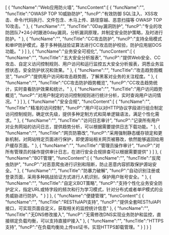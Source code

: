 [
	{
		"funcName":"Web应用防火墙",
		"funcContent":[
			{
				"funcName":"",
				"funcTitle":"OWASP TOP 10威胁防护",
				"funcP":"有效防御 SQL注入、XSS攻击、命令/代码执行、文件包含、木马上传、路径穿越、恶意扫描等 OWASP TOP 10攻击。"
			},
			{
				"funcName":"",
				"funcTitle":"0Day漏洞防护",
				"funcP":"专业的攻防团队7*24小时跟进0day漏洞，分析漏洞原理，并制定安全防护策略，及时进行防护。"
			},
			{
				"funcName":"",
				"funcTitle":"CC攻击防护",
				"funcP":"支持全局模式和单IP防护模式，基于多种挑战验证算法进行CC攻击防护校验，防护应用层DOS功能。"
			}
		]
	},
	{
		"funcName":"业务安全可视化",
		"funcContent":[
			{
				"funcName":"",
				"funcTitle":"五大安全分析报表",
				"funcP":"提供Web安全、CC攻击、自定义访问控制规则、用户访问和运行监控五大安全分析报表，洞悉业务监控状态，安全防护状况和效果。"
			},
			{
				"funcName":"",
				"funcTitle":"攻击趋势图概览",
				"funcP":"提供用户访问和攻击趋势图，了解黑客对业务的关注程度。"
			},
			{
				"funcName":"",
				"funcTitle":"CC攻击防护趋势概览",
				"funcP":"CC攻击趋势统计，实时查看防护效果和统计。"
			},
			{
				"funcName":"",
				"funcTitle":"用户访问趋势概览",
				"funcP":"对用户制定的访问控制规则进行统计分析，实时查询用户访问情况。"
			}
		]
	},
	{
		"funcName":"安全合规",
		"funcContent":[
			{
				"funcName":"",
				"funcTitle":"精准的访问控制",
				"funcP":"用户可以对HTTP协议字段进行组合制定访问控制规则，确定优先级，提供多种定制方式和简单逻辑语法，满足个性化需求。"
			},
			{
				"funcName":"",
				"funcTitle":"访问日志审计",
				"funcP":"记录所有用户对业务网站的访问日志，提供趋势分析，可以根据需要提供日志下载功能。"
			},
			{
				"funcName":"",
				"funcTitle":"网页防篡改",
				"funcP":"采用强制静态缓存锁定和更新机制，对网站特定页面进行保护，即使源站相关网页被篡改，依然能够返回给用户缓存页面。"
			},
			{
				"funcName":"",
				"funcTitle":"管理员操作审计",
				"funcP":"对所有管理员的操作提供审计日志，在进行安全合规排查可以根据需要提供"
			}
		]
	},
	{
		"funcName":"BOT管理",
		"funcContent":[
			{
				"funcName":"",
				"funcTitle":"反爬虫防护",
				"funcP":"对恶意爬虫进行识别和阻断，防止恶意内容抓取保护源站安全。"
			},
			{
				"funcName":"",
				"funcTitle":"防暴力破解",
				"funcP":"自动识别注册或登录页面，采用多种挑战验证方式进行人机识别，保护用户账号安全。"
			},
			{
				"funcName":"",
				"funcTitle":"自定义BOT策略",
				"funcP":"支持个性化业务安全防护定义，指定URL或特字段的频次和行为学习模式，针对分布式或者单IP模式的业务威胁进行防护。"
			}
		]
	},
	{
		"funcName":"便捷管理",
		"funcContent":[
			{
				"funcName":"",
				"funcTitle":"RESTfulAPI支持",
				"funcP":"提供全套RESTfulAPI接口，可实现页面自定义，获取相关的监控统计信息"
			},
			{
				"funcName":"",
				"funcTitle":"无DNS修改接入",
				"funcP":"无需修改DNS实现业务防护和监控，直接绑定负载均衡，可以支持直接IP接入"
			},
			{
				"funcName":"",
				"funcTitle":"HTTPS支持",
				"funcP":"在负载均衡处上传ssl证书，实现HTTPS卸载管理。"
			}
		]
	}
]